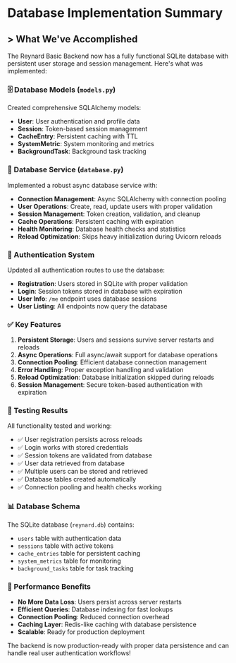 # Database Implementation Summary

## > What We've Accomplished

The Reynard Basic Backend now has a fully functional SQLite database with persistent user storage and
session management. Here's what was implemented:

### 🗄️ Database Models (`models.py`)

Created comprehensive SQLAlchemy models:

- **User**: User authentication and profile data
- **Session**: Token-based session management
- **CacheEntry**: Persistent caching with TTL
- **SystemMetric**: System monitoring and metrics
- **BackgroundTask**: Background task tracking

### 🔧 Database Service (`database.py`)

Implemented a robust async database service with:

- **Connection Management**: Async SQLAlchemy with connection pooling
- **User Operations**: Create, read, update users with proper validation
- **Session Management**: Token creation, validation, and cleanup
- **Cache Operations**: Persistent caching with expiration
- **Health Monitoring**: Database health checks and statistics
- **Reload Optimization**: Skips heavy initialization during Uvicorn reloads

### 🔐 Authentication System

Updated all authentication routes to use the database:

- **Registration**: Users stored in SQLite with proper validation
- **Login**: Session tokens stored in database with expiration
- **User Info**: `/me` endpoint uses database sessions
- **User Listing**: All endpoints now query the database

### ✅ Key Features

1. **Persistent Storage**: Users and sessions survive server restarts and reloads
2. **Async Operations**: Full async/await support for database operations
3. **Connection Pooling**: Efficient database connection management
4. **Error Handling**: Proper exception handling and validation
5. **Reload Optimization**: Database initialization skipped during reloads
6. **Session Management**: Secure token-based authentication with expiration

### 🧪 Testing Results

All functionality tested and working:

- ✅ User registration persists across reloads
- ✅ Login works with stored credentials
- ✅ Session tokens are validated from database
- ✅ User data retrieved from database
- ✅ Multiple users can be stored and retrieved
- ✅ Database tables created automatically
- ✅ Connection pooling and health checks working

### 📊 Database Schema

The SQLite database (`reynard.db`) contains:

- `users` table with authentication data
- `sessions` table with active tokens
- `cache_entries` table for persistent caching
- `system_metrics` table for monitoring
- `background_tasks` table for task tracking

### 🚀 Performance Benefits

- **No More Data Loss**: Users persist across server restarts
- **Efficient Queries**: Database indexing for fast lookups
- **Connection Pooling**: Reduced connection overhead
- **Caching Layer**: Redis-like caching with database persistence
- **Scalable**: Ready for production deployment

The backend is now production-ready with proper data persistence and can handle real user authentication workflows!
